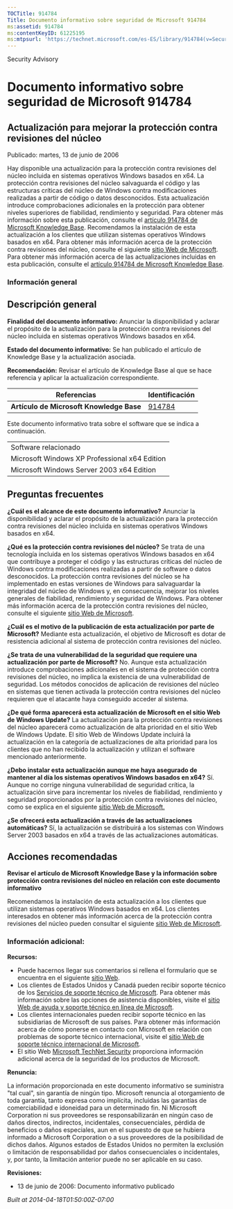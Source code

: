 ```yaml
---
TOCTitle: 914784
Title: Documento informativo sobre seguridad de Microsoft 914784
ms:assetid: 914784
ms:contentKeyID: 61225195
ms:mtpsurl: 'https://technet.microsoft.com/es-ES/library/914784(v=Security.10)'
---
```


Security Advisory

Documento informativo sobre seguridad de Microsoft 914784
=========================================================

Actualización para mejorar la protección contra revisiones del núcleo
---------------------------------------------------------------------

Publicado: martes, 13 de junio de 2006

Hay disponible una actualización para la protección contra revisiones del núcleo incluida en sistemas operativos Windows basados en x64. La protección contra revisiones del núcleo salvaguarda el código y las estructuras críticas del núcleo de Windows contra modificaciones realizadas a partir de código o datos desconocidos. Esta actualización introduce comprobaciones adicionales en la protección para obtener niveles superiores de fiabilidad, rendimiento y seguridad. Para obtener más información sobre esta publicación, consulte el [artículo 914784 de Microsoft Knowledge Base](http://support.microsoft.com/kb/891861). Recomendamos la instalación de esta actualización a los clientes que utilizan sistemas operativos Windows basados en x64. Para obtener más información acerca de la protección contra revisiones del núcleo, consulte el siguiente [sitio Web de Microsoft](http://www.microsoft.com/whdc/driver/kernel/64bitpatch_faq.mspx). Para obtener más información acerca de las actualizaciones incluidas en esta publicación, consulte el [artículo 914784 de Microsoft Knowledge Base](http://support.microsoft.com/kb/891861).

### Información general

Descripción general
-------------------

<span></span>
**Finalidad del documento informativo:** Anunciar la disponibilidad y aclarar el propósito de la actualización para la protección contra revisiones del núcleo incluida en sistemas operativos Windows basados en x64.

**Estado del documento informativo:** Se han publicado el artículo de Knowledge Base y la actualización asociada.

**Recomendación:** Revisar el artículo de Knowledge Base al que se hace referencia y aplicar la actualización correspondiente.

| Referencias                              | Identificación                                   |
|------------------------------------------|--------------------------------------------------|
| **Artículo de Microsoft Knowledge Base** | [914784](http://support.microsoft.com/kb/891861) |

Este documento informativo trata sobre el software que se indica a continuación.

|                                               |
|-----------------------------------------------|
| Software relacionado                          |
| Microsoft Windows XP Professional x64 Edition |
| Microsoft Windows Server 2003 x64 Edition     |

Preguntas frecuentes
--------------------

<span></span>
**¿Cuál es el alcance de este documento informativo?**
Anunciar la disponibilidad y aclarar el propósito de la actualización para la protección contra revisiones del núcleo incluida en sistemas operativos Windows basados en x64.

**¿Qué es la protección contra revisiones del núcleo?**
Se trata de una tecnología incluida en los sistemas operativos Windows basados en x64 que contribuye a proteger el código y las estructuras críticas del núcleo de Windows contra modificaciones realizadas a partir de software o datos desconocidos. La protección contra revisiones del núcleo se ha implementado en estas versiones de Windows para salvaguardar la integridad del núcleo de Windows y, en consecuencia, mejorar los niveles generales de fiabilidad, rendimiento y seguridad de Windows. Para obtener más información acerca de la protección contra revisiones del núcleo, consulte el siguiente [sitio Web de Microsoft](http://www.microsoft.com/whdc/driver/kernel/64bitpatch_faq.mspx).

**¿Cuál es el motivo de la publicación de esta actualización por parte de Microsoft?**
Mediante esta actualización, el objetivo de Microsoft es dotar de resistencia adicional al sistema de protección contra revisiones del núcleo.

**¿Se trata de una vulnerabilidad de la seguridad que requiere una actualización por parte de Microsoft?**
No. Aunque esta actualización introduce comprobaciones adicionales en el sistema de protección contra revisiones del núcleo, no implica la existencia de una vulnerabilidad de seguridad. Los métodos conocidos de aplicación de revisiones del núcleo en sistemas que tienen activada la protección contra revisiones del núcleo requieren que el atacante haya conseguido acceder al sistema.

**¿De qué forma aparecerá esta actualización de Microsoft en el sitio Web de Windows Update?**
La actualización para la protección contra revisiones del núcleo aparecerá como actualización de alta prioridad en el sitio Web de Windows Update. El sitio Web de Windows Update incluirá la actualización en la categoría de actualizaciones de alta prioridad para los clientes que no han recibido la actualización y utilizan el software mencionado anteriormente.

**¿Debo instalar esta actualización aunque me haya asegurado de mantener al día los sistemas operativos Windows basados en x64?**
Sí. Aunque no corrige ninguna vulnerabilidad de seguridad crítica, la actualización sirve para incrementar los niveles de fiabilidad, rendimiento y seguridad proporcionados por la protección contra revisiones del núcleo, como se explica en el siguiente [sitio Web de Microsoft.](http://www.microsoft.com/whdc/driver/kernel/64bitpatch_faq.mspx)

**¿Se ofrecerá esta actualización a través de las actualizaciones automáticas?**
Sí, la actualización se distribuirá a los sistemas con Windows Server 2003 basados en x64 a través de las actualizaciones automáticas.

Acciones recomendadas
---------------------

<span></span>
**Revisar el artículo de Microsoft Knowledge Base y la información sobre protección contra revisiones del núcleo en relación con este documento informativo**

Recomendamos la instalación de esta actualización a los clientes que utilizan sistemas operativos Windows basados en x64. Los clientes interesados en obtener más información acerca de la protección contra revisiones del núcleo pueden consultar el siguiente [sitio Web de Microsoft](http://www.microsoft.com/whdc/driver/kernel/64bitpatch_faq.mspx).

### Información adicional:

**Recursos:**

-   Puede hacernos llegar sus comentarios si rellena el formulario que se encuentra en el siguiente [sitio Web](https://support.microsoft.com/common/survey.aspx?scid=sw;en;1257&amp;showpage=1&amp;ws=technet&amp;sd=tech).
-   Los clientes de Estados Unidos y Canadá pueden recibir soporte técnico de los [Servicios de soporte técnico de Microsoft](http://go.microsoft.com/fwlink/?linkid=21131). Para obtener más información sobre las opciones de asistencia disponibles, visite el [sitio Web de ayuda y soporte técnico en línea de Microsoft](http://support.microsoft.com).
-   Los clientes internacionales pueden recibir soporte técnico en las subsidiarias de Microsoft de sus países. Para obtener más información acerca de cómo ponerse en contacto con Microsoft en relación con problemas de soporte técnico internacional, visite el [sitio Web de soporte técnico internacional de Microsoft](http://go.microsoft.com/fwlink/?linkid=21155).
-   El sitio Web [Microsoft TechNet Security](http://go.microsoft.com/fwlink/?linkid=21132) proporciona información adicional acerca de la seguridad de los productos de Microsoft.

**Renuncia:**

La información proporcionada en este documento informativo se suministra "tal cual", sin garantía de ningún tipo. Microsoft renuncia al otorgamiento de toda garantía, tanto expresa como implícita, incluidas las garantías de comerciabilidad e idoneidad para un determinado fin. Ni Microsoft Corporation ni sus proveedores se responsabilizarán en ningún caso de daños directos, indirectos, incidentales, consecuenciales, pérdida de beneficios o daños especiales, aun en el supuesto de que se hubiera informado a Microsoft Corporation o a sus proveedores de la posibilidad de dichos daños. Algunos estados de Estados Unidos no permiten la exclusión o limitación de responsabilidad por daños consecuenciales o incidentales, y, por tanto, la limitación anterior puede no ser aplicable en su caso.

**Revisiones:**

-   13 de junio de 2006: Documento informativo publicado

*Built at 2014-04-18T01:50:00Z-07:00*
